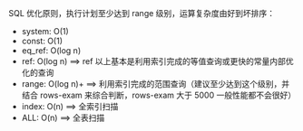 

SQL 优化原则，执行计划至少达到 range 级别，运算复杂度由好到坏排序：
* system: O(1)
* const: O(1)
* eq_ref: O(log n)
* ref: O(log n) ==> ref 以上基本是利用索引完成的等值查询或更快的常量内部优化的查询
* range: O(log n)+ ==> 利用索引完成的范围查询（建议至少达到这个级别，并结合 rows-exam 来综合判断，rows-exam 大于 5000 一般性能都不会很好）
* index: O(n) ==> 全索引扫描
* ALL: O(n) ==> 全表扫描